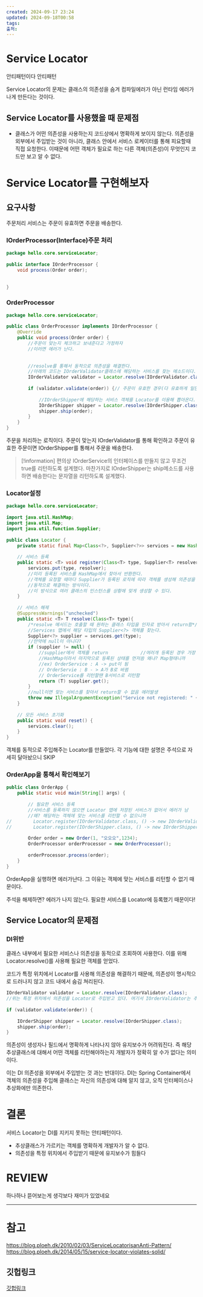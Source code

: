 ```yaml
---
created: 2024-09-17 23:24
updated: 2024-09-18T00:58
tags: 
출처: 
---
```

# Service Locator
안티패턴이다 안티패턴

Service Locator의 문제는 클래스의 의존성을 숨겨 컴파일에러가 아닌 런타임 에러가 나게 만든다는 것이다. 

## Service Locator를 사용했을 때 문제점
 - 클래스가 어떤 의존성을 사용하는지 코드상에서 명확하게 보이지 않는다.
   의존성을 외부에서 주입받는 것이 아니라, 클래스 안에서 서비스 로케이터를 통해 피요할때 직접 요청한다. 이때문에 어떤 객체가 필요로 하는 다른 객체(의존성)이 무엇인지 코드만 보고 알 수 없다.

# Service Locator를 구현해보자
## 요구사항
주문처리 서비스는 주문이 유효하면 주문을 배송한다.

### IOrderProcessor(Interface)주문 처리
```java
package hello.core.serviceLocator;  
  
public interface IOrderProcessor {  
    void process(Order order);  
  
  
}
```

### OrderProcessor
``` java
package hello.core.serviceLocator;  
  
public class OrderProcessor implements IOrderProcessor {  
    @Override  
    public void process(Order order) {  
        //주문이 맞는지 체크하고 보내준다고 가정하자  
        //이러면 에러가 난다.  
  
  
        //resolve를 통해서 동적으로 의존성을 해결한다.  
        //아래의 코드는 IOrderValidator클래스에 해당하는 서비스를 찾는 메소드이다.  
        IOrderValidator validator = Locator.resolve(IOrderValidator.class);  
  
        if (validator.validate(order)) {// 주문이 유효한 경우(다 유효하게 일단 짜놓음)  
  
            //IOrderShipper에 해당하는 서비스 객체를 Locator를 이용해 뽑아온다.  
            IOrderShipper shipper = Locator.resolve(IOrderShipper.class);  
            shipper.ship(order);  
        }  
    }  
}
```

주문을 처리하는 로직이다. 
주문이 맞는지 IOrderValidator를 통해 확인하고 주문이 유효한 주문이면 IOrderShipper를 통해서 주문을 배송한다.

>[!information]
>편의상 IOrderService의 인터페이스를 만들지 않고 무조건 true를 리턴하도록 설계했다. 
>마찬가지로 IOrderShipper는 ship메소드를 사용하면 배송한다는 문자열을 리턴하도록 설계했다.


### Locator설정
``` java
package hello.core.serviceLocator;  
  
import java.util.HashMap;  
import java.util.Map;  
import java.util.function.Supplier;  
  
public class Locator {  
    private static final Map<Class<?>, Supplier<?>> services = new HashMap<>();  
  
    // 서비스 등록  
    public static <T> void register(Class<T> type, Supplier<T> resolver) {  
        services.put(type, resolver);  
        //미리 등록된 서비스를 HashMap에서 찾아서 반환한다.  
        //객체를 요청할 때마다 Supplier가 등록된 로직에 따라 객체를 생성해 의존성을  
        //동적으로 해결하는 방식이다.  
        //이 방식으로 여러 클래스의 인스턴스를 상황에 맞게 생성할 수 있다.  
    }  
  
    // 서비스 해제  
    @SuppressWarnings("unchecked")  
    public static <T> T resolve(Class<T> type){  
        /*resolve 메서드는 호출할 때 원하는 클래스 타입을 인자로 받아서 return함*/  
        //Services 맵에서 해당 타입의 Supplier<?> 객체를 찾는다.  
        Supplier<?> supplier = services.get(type);  
        //만약에 null이 아니다?  
        if (supplier != null) {  
            //supplier에서 객체를 return            //여러개 등록된 경우 가장 마지막으로 등록된 서비스를 반환한다.  
            //HashMap이라서 마지막으로 등록된 상태를 먼저씀 왜냐? Map형태니까  
            //ex) OrderService : A -> put이 됨  
            // OrderServie : B - > A가 B로 바뀜  
            // OrderService를 리턴할땐 B서비스로 리턴함  
            return (T) supplier.get();  
        }  
        //null이면 맞는 서비스를 찾아서 return할 수 없음 에러발생  
        throw new IllegalArgumentException("Service not registered: " + type.getName());  
    }  
  
    // 모든 서비스 초기화  
    public static void reset() {  
        services.clear();  
    }  
}
```

객체를 동적으로 주입해주는 Locator를 만들었다. 각 기능에 대한 설명은 주석으로 자세히 달아놨으니 SKIP


### OrderApp을 통해서 확인해보기
```  java
public class OrderApp {  
    public static void main(String[] args) {  
  
        // 필요한 서비스 등록  
        //서비스릉 등록하지 않으면 Locator 맵에 저장된 서비스가 없어서 에러가 남  
        //왜? 해당하는 객체에 맞는 서비스를 리턴할 수 없으니까  
//        Locator.register(IOrderValidator.class, () -> new IOrderValidator());  
//        Locator.register(IOrderShipper.class, () -> new IOrderShipper());  
  
        Order order = new Order(1, "오오오",1234);  
        OrderProcessor orderProcessor = new OrderProcessor();  
  
        orderProcessor.process(order);  
    }  
}
```

OrderApp을 실행하면 에러가난다.
그 이유는 객체에 맞는 서비스를 리턴할 수 없기 때문이다.

주석을 해제하면? 에러가 나지 않는다.
필요한 서비스를 Locator에 등록했기 때문이다!
## Service Locator의 문제점
### DI위반
클래스 내부에서 필요한 서비스나 의존성을 동적으로 조회하여 사용한다. 이를 위해 Locator.resolve()를 사용해 필요한 객체를 얻었다.

코드가 특정 위치에서 Locator를 사용해 의존성을 해결하기 때문에, 의존성이 명시적으로 드러나지 않고 코드 내에서 숨김 쳐리된다.
```java 
IOrderValidator validator = Locator.resolve(IOrderValidator.class);  
//위는 특정 위치에서 의존성을 Locator로 주입받고 있다. 여기서 IOrderValidator는 추상클래스라고 가정한다.
  
if (validator.validate(order)) { 
  
    IOrderShipper shipper = Locator.resolve(IOrderShipper.class);  
    shipper.ship(order);  
}
```

의존성이 생성자나 필드에서  명확하게 나타나지 않아 유지보수가 어려워진다.
즉 해당 추상클래스에 대해서 어떤 객체를 리턴해야하는지 개발자가 정확히 알 수가 없다는 의미이다. 

이는 DI 의존성을 외부에서 주입받는 것 과는 반대이다. 
DI는 Spring Container에서 객체의 의존성을 주입해 클래스는 자신의 의존성에 대해 알지 않고, 오직 인터페이스나 추상화에만 의존한다.
# 결론
서비스 Locator는 DI를 지키지 못하는 안티패턴이다.
- 추상클래스가 가르키는 객체를 명확하게 개발자가 알 수 없다.
- 의존성을 특정 위치에서 주입받기 때문에 유지보수가 힘들다
# REVIEW
하나하나 뜯어보는게 생각보다 재미가 있었네요


---
# 참고
https://blog.ploeh.dk/2010/02/03/ServiceLocatorisanAnti-Pattern/
https://blog.ploeh.dk/2014/05/15/service-locator-violates-solid/

## 깃헙링크
[깃헙링크](https://github.com/yellTa/SOLIDStudy/commit/991971d9d831a6d42cc0bddd00b1bdac3ffbb119)
